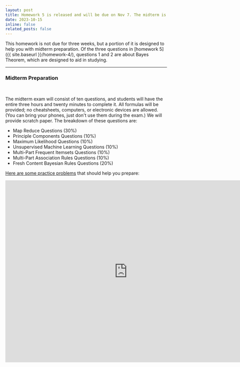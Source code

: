```yaml
---
layout: post
title: Homework 5 is released and will be due on Nov 7. The midterm is next week. 
date: 2023-10-15
inline: false
related_posts: false
---
```


This homework is not due for three weeks, but a portion of it is designed to help you with midterm preparation. Of the three questions in [homework 5]({{ site.baseurl }}/homework-4/), questions 1 and 2 are about Bayes Theorem, which are designed to aid in studying.

-----

### Midterm Preparation

<br>

The midterm exam will consist of ten questions, and students will have the entire three hours and twenty minutes to complete it. All formulas will be provided; no cheatsheets, computers, or electronic devices are allowed. (You can bring your phones, just don't use them during the exam.) We will provide scratch paper. The breakdown of these questions are:

* Map Reduce Questions (30%)
* Principle Components Questions (10%)
* Maximum Likelihood Questions (10%)
* Unsupervised Machine Learning Questions (10%)
* Multi-Part Frequent Itemsets Questions (10%)
* Multi-Part Association Rules Questions (10%)
* Fresh Content Bayesian Rules Questions (20%)

[Here are some practice problems](https://docs.google.com/presentation/d/1ythq9ty-rp3_CXoIOn0o_kFMDRVvUVPeDZbco4Y_yVQ) that should help you prepare:

<iframe src="https://docs.google.com/presentation/d/e/2PACX-1vRhPAb4CeGIQC6-6u-SqCEi0ud7S31alRwlFPZPxYVzu2uQrWxJTtZzCbAeTNa4zZgAMXbOcGGrU43G/embed?start=false&loop=false&delayms=3000" frameborder="0" width="760" height="569" allowfullscreen="true" mozallowfullscreen="true" webkitallowfullscreen="true"></iframe>


